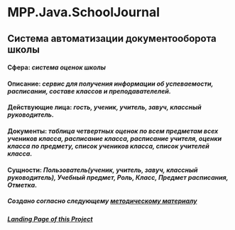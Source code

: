 # MPP.Java.SchoolJournal
## Система автоматизации документооборота школы

#### **Сфера:** _система оценок школы_

#### **Описание:** _сервис для получения информации об успеваемости, расписании, составе классов и преподавателелей._

#### **Действующие лица:** _гость, ученик, учитель, завуч, классный руководитель._

#### **Документы:** _таблица четвертных оценок по всем предметам всех учеников класса, расписание класса, расписание учителя, оценки класса по предмету, список учеников класса, список учителей класса._

#### **Сущности:** _Пользователь(ученик, учитель, завуч, классный руководитель), Учебный предмет, Роль, Класс, Предмет расписания, Отметка._

##### Создано согласно следующему [методическому материалу](https://mefody.gitbooks.io/lab-tasks/content/spp_java_js_-_3_kurs_poit)

##### [Landing Page of this Project](https://maximka777.github.io/MPP.Java.SchoolJournal/)
